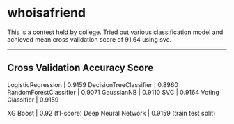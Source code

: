# whoisafriend

This is a contest held by college. Tried out various classification model and achieved mean cross validation score of 91.64 using svc.

------------------------------------
Cross Validation Accuracy Score
-------------------------------------
LogisticRegression          | 0.9159
DecisionTreeClassifier      | 0.8960
RandomForestClassifier      | 0.9071
GaussianNB                  | 0.9110
SVC                         | 0.9164
Voting Classifier           | 0.9159


XG Boost                    | 0.92 (f1-score)
Deep Neural Network         | 0.9159 (train test split)
